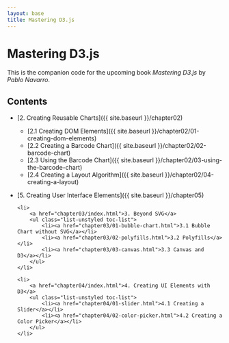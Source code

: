 ```yaml
---
layout: base
title: Mastering D3.js
---
```


# Mastering D3.js

This is the companion code for the upcoming book *Mastering D3.js* by _Pablo Navarro_.

## Contents

- [2. Creating Reusable Charts]({{ site.baseurl }}/chapter02)
    - [2.1 Creating DOM Elements]({{ site.baseurl }}/chapter02/01-creating-dom-elements)
    - [2.2 Creating a Barcode Chart]({{ site.baseurl }}/chapter02/02-barcode-chart)
    - [2.3 Using the Barcode Chart]({{ site.baseurl }}/chapter02/03-using-the-barcode-chart)
    - [2.4 Creating a Layout Algorithm]({{ site.baseurl }}/chapter02/04-creating-a-layout)

- [5. Creating User Interface Elements]({{ site.baseurl }}/chapter05)


<ul class="list-unstyled">

    <li>
        <a href="chapter03/index.html">3. Beyond SVG</a>
        <ul class="list-unstyled toc-list">
            <li><a href="chapter03/01-bubble-chart.html">3.1 Bubble Chart without SVG</a></li>
            <li><a href="chapter03/02-polyfills.html">3.2 Polyfills</a></li>
            <li><a href="chapter03/03-canvas.html">3.3 Canvas and D3</a></li>
        </ul>
    </li>

    <li>
        <a href="chapter04/index.html">4. Creating UI Elements with D3</a>
        <ul class="list-unstyled toc-list">
            <li><a href="chapter04/01-slider.html">4.1 Creating a Slider</a></li>
            <li><a href="chapter04/02-color-picker.html">4.2 Creating a Color Picker</a></li>
        </ul>
    </li>
</ul>

